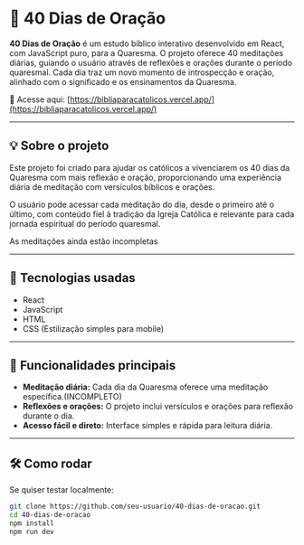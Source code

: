 # 🙏 40 Dias de Oração

**40 Dias de Oração** é um estudo bíblico interativo desenvolvido em React, com JavaScript puro, para a Quaresma. O projeto oferece 40 meditações diárias, guiando o usuário através de reflexões e orações durante o período quaresmal. Cada dia traz um novo momento de introspecção e oração, alinhado com o significado e os ensinamentos da Quaresma.

📱 Acesse aqui: [https://bibliaparacatolicos.vercel.app/](https://bibliaparacatolicos.vercel.app/)

---

## 💡 Sobre o projeto

Este projeto foi criado para ajudar os católicos a vivenciarem os 40 dias da Quaresma com mais reflexão e oração, proporcionando uma experiência diária de meditação com versículos bíblicos e orações.

O usuário pode acessar cada meditação do dia, desde o primeiro até o último, com conteúdo fiel à tradição da Igreja Católica e relevante para cada jornada espiritual do período quaresmal.

As meditações ainda estão incompletas

---

## 🔧 Tecnologias usadas

- React
- JavaScript
- HTML
- CSS (Estilização simples para mobile)

---

## 🚀 Funcionalidades principais

- **Meditação diária:** Cada dia da Quaresma oferece uma meditação específica.(INCOMPLETO)
- **Reflexões e orações:** O projeto inclui versículos e orações para reflexão durante o dia.
- **Acesso fácil e direto:** Interface simples e rápida para leitura diária.

---

## 🛠 Como rodar

Se quiser testar localmente:

```bash
git clone https://github.com/seu-usuario/40-dias-de-oracao.git
cd 40-dias-de-oracao
npm install
npm run dev
